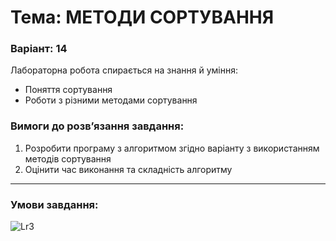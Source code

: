 # Тема: МЕТОДИ СОРТУВАННЯ
### Варіант: 14

Лабораторна робота спирається на знання й уміння: 
- Поняття сортування
- Роботи з різними методами сортування

### Вимоги до розв’язання завдання: <br>
1. Розробити програму з алгоритмом згідно варіанту з використанням методів сортування
2. Оцінити час виконання та складність алгоритму
---
### Умови завдання: <br>
![Lr3](https://github.com/mickzle/KPI_Chores/blob/6fec889ed963e111e4632f4fd3e272579064dade/2nd%20term/Programming%20of%20complex%20algorithms/lab3/Lr3.png)
